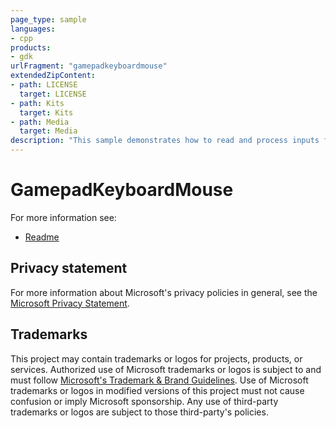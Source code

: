 ```yaml
---
page_type: sample
languages:
- cpp
products:
- gdk
urlFragment: "gamepadkeyboardmouse"
extendedZipContent:
- path: LICENSE
  target: LICENSE
- path: Kits
  target: Kits
- path: Media
  target: Media
description: "This sample demonstrates how to read and process inputs from gamepad, mouse, and keyboard using GameInput."
---
```


# GamepadKeyboardMouse

For more information see: 
- [Readme](https://github.com/microsoft/Xbox-GDK-Samples/blob/main/Samples/System/GamepadKeyboardMouse/readme_en-us.md)

## Privacy statement

For more information about Microsoft's privacy policies in general, see the [Microsoft Privacy Statement](https://privacy.microsoft.com/privacystatement/).

## Trademarks

This project may contain trademarks or logos for projects, products, or services. Authorized use of Microsoft trademarks or logos is subject to and must follow [Microsoft's Trademark & Brand Guidelines](https://www.microsoft.com/en-us/legal/intellectualproperty/trademarks/usage/general). Use of Microsoft trademarks or logos in modified versions of this project must not cause confusion or imply Microsoft sponsorship. Any use of third-party trademarks or logos are subject to those third-party's policies.
